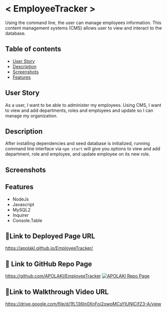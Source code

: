 # < EmployeeTracker >
Using the command line, the user can manage employees information. This content management systems (CMS) allows user to view and interact to the database.


## Table of contents
* [User Story](#user-story)
* [Description](#description)
* [Screenshots](#screenshots)
* [Features](#features)


## User Story

As a user, I want to be able to administer my employees. Using CMS, I want to view and add departments, roles and employees and update so I can manage my organization.

## Description

After installing dependencies and seed database is initialized, running command line interface via `npm start` will give you options to view and add department, role and employee, and update employee on its new role.


## Screenshots

<!-- ![THIS IS A DRAFT Screenshot](https://github.com/APOLAKl/THIS IS A DRAFT!.) -->


## Features
* NodeJs
* Javascript
* MySQL2
* Inquirer
* Console.Table


## 🔗Link to Deployed Page URL
https://apolakl.github.io/EmployeeTracker/

## 🔗 Link to GitHub Repo Page
https://github.com/APOLAKl/EmployeeTracker   [![APOLAKl Repo Page](https://img.shields.io/github/stars/APOLAKl/EmployeeTracker?style=social)](https://github.com/APOLAKl/EmployeeTracker)

## 🔗Link to Walkthrough Video URL
https://drive.google.com/file/d/1fL136In0XnFoi2owpMCsYIUNICifZ3-A/view